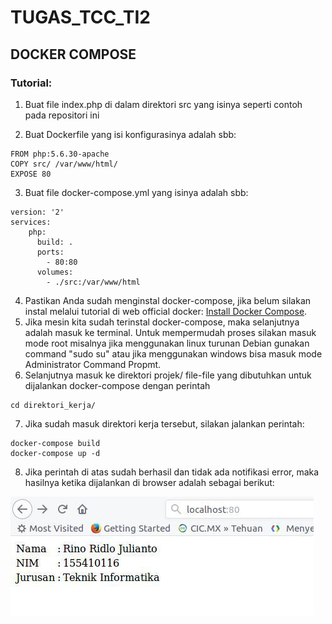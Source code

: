 # TUGAS_TCC_TI2

## DOCKER COMPOSE

### Tutorial:
1. Buat file index.php di dalam direktori src yang isinya seperti contoh pada repositori ini 

2. Buat Dockerfile yang isi konfigurasinya adalah sbb: 

```
FROM php:5.6.30-apache
COPY src/ /var/www/html/
EXPOSE 80
```
3. Buat file docker-compose.yml yang isinya adalah sbb:
```
version: '2'
services:
    php:
      build: .
      ports:
        - 80:80
      volumes:
        - ./src:/var/www/html
```
4. Pastikan Anda sudah menginstal docker-compose, jika belum silakan instal melalui tutorial di web official docker: [Install Docker Compose](https://docs.docker.com/compose/install/).
5. Jika mesin kita sudah terinstal docker-compose, maka selanjutnya adalah masuk ke terminal. Untuk mempermudah proses silakan masuk mode root misalnya jika menggunakan linux turunan Debian gunakan command "sudo su" atau jika menggunakan windows bisa masuk mode Administrator Command Propmt.
6. Selanjutnya masuk ke direktori projek/ file-file yang dibutuhkan untuk dijalankan docker-compose dengan perintah
```
cd direktori_kerja/

```
7. Jika sudah masuk direktori kerja tersebut, silakan jalankan perintah:
```
docker-compose build
docker-compose up -d
```
8. Jika perintah di atas sudah berhasil dan tidak ada notifikasi error, maka hasilnya ketika dijalankan di browser adalah sebagai berikut:

![alt Screen Shot](https://raw.githubusercontent.com/Zurin/TUGAS_TCC_T12/master/SS.jpg)

